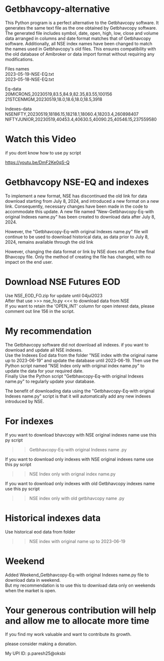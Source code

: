 # Getbhavcopy-alternative
This Python program is a perfect alternative to the Getbhavcopy software.
It generates the same text file as the one obtained by Getbhavcopy software.
The generated file includes symbol, date, open, high, low, close and volume data arranged in columns and date format matches that of Getbhavcopy software.
Additionally, all NSE index names have been changed to match the names used in Getbhavcopy's old files.
This ensures compatibility with the old database of Amibroker or data import format without requiring any modifications.

Files names<br>
2023-05-19-NSE-EQ.txt<br>
2023-05-18-NSE-EQ.txt<br>

Eq-data<br>
20MICRONS,20230519,83.5,84.9,82.35,83.55,100156<br>
21STCENMGM,20230519,18.0,18.6,18.0,18.5,3918<br>

Indexes-data<br>
NSENIFTY,20230519,18186.15,18218.1,18060.4,18203.4,260898407<br>
NIFTYJUNIOR,20230519,40453.4,40630.5,40090.25,40546.15,237559580<br>

# Watch this Video
if you dont know how to use py script<br>

https://youtu.be/DmF2Ke0qS-Q

# Getbhavcopy NSE-EQ and indexes

To implement a new format, NSE has discontinued the old link for data download starting from July 8, 2024, and introduced a new format on a new link. Consequently, necessary changes have been made in the code to accommodate this update. A new file named "New-Getbhavcopy-Eq-with original Indexes name.py" has been created to download data after July 8, 2024.

However, the "Getbhavcopy-Eq-with original Indexes name.py" file will continue to be used to download historical data, as data prior to July 8, 2024, remains available through the old link

However, changing the data format or link by NSE does not affect the final Bhavcopy file. Only the method of creating the file has changed, with no impact on the end user.

# Download NSE Futures EOD
Use NSE_EOD_FO.zip for update until 04jul2023<br>
After that use >>> nse_fo.py <<< to download data from NSE<br>
If you want to retain the 'OPEN_INT' column for open interest data, please comment out line 156 in the script.

# My recommendation

The Getbhavcopy software did not download all indexes. if you want to download and update all NSE indexes.<br> 
Use the Indexes Eod data from the folder "NSE index with the original name up to 2023-06-19" and update the database until 2023-06-19.
Then use the Python script named "NSE Index only with original index name.py" to update the data for your required date.<br>
Finally Use the Python script "Getbhavcopy-Eq-with original Indexes name.py" to regularly update your database.

The benefit of downloading data using the "Getbhavcopy-Eq-with original Indexes name.py" script is that it will automatically add any new indexes introduced by NSE.

# For indexes 

If you want to download bhavcopy with NSE original indexes name use this py script 

>> Getbhavcopy-Eq-with original Indexes name .py 

If you want to download only indexes with NSE original indexes name use this py script 

>> NSE Index only with orignal index name.py

If you want to download only indexes with old Getbhavcopy indexes name use this py script 

>> NSE index only with old getbhavcopy name .py

# Historical indexes data 

Use historical eod data from folder

>> NSE index with original name up to 2023-06-19

# Weekend

Added Weekend_Getbhavcopy-Eq-with original Indexes name.py file to download data in weekend.<br> 
But my recommendation is to use this to download data only on weekends when the market is open.

# Your generous contribution will help and allow me to allocate more time

If you find my work valuable and want to contribute its growth.

please consider making a donation. 

My UPI ID: p.paresh25@oksbi


